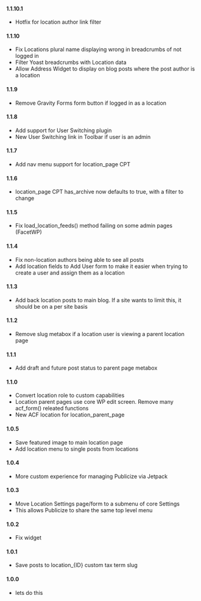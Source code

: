 #### 1.1.10.1
* Hotfix for location author link filter

#### 1.1.10
* Fix Locations plural name displaying wrong in breadcrumbs of not logged in
* Filter Yoast breadcrumbs with Location data
* Allow Address Widget to display on blog posts where the post author is a location

#### 1.1.9
* Remove Gravity Forms form button if logged in as a location

#### 1.1.8
* Add support for User Switching plugin
* New User Switching link in Toolbar if user is an admin

#### 1.1.7
* Add nav menu support for location_page CPT

#### 1.1.6
* location_page CPT has_archive now defaults to true, with a filter to change

#### 1.1.5
* Fix load_location_feeds() method failing on some admin pages (FacetWP)

#### 1.1.4
* Fix non-location authors being able to see all posts
* Add location fields to Add User form to make it easier when trying to create a user and assign them as a location

#### 1.1.3
* Add back location posts to main blog. If a site wants to limit this, it should be on a per site basis

#### 1.1.2
* Remove slug metabox if a location user is viewing a parent location page

#### 1.1.1
* Add draft and future post status to parent page metabox

#### 1.1.0
* Convert location role to custom capabilities
* Location parent pages use core WP edit screen. Remove many acf_form() releated functions
* New ACF location for location_parent_page

#### 1.0.5
* Save featured image to main location page
* Add location menu to single posts from locations

#### 1.0.4
* More custom experience for managing Publicize via Jetpack

#### 1.0.3
* Move Location Settings page/form to a submenu of core Settings
* This allows Publicize to share the same top level menu

#### 1.0.2
* Fix widget

#### 1.0.1
* Save posts to location_{ID} custom tax term slug

#### 1.0.0
* lets do this

